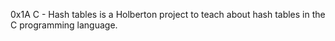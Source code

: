 0x1A C - Hash tables is a Holberton project to teach about hash tables in the C programming language.
